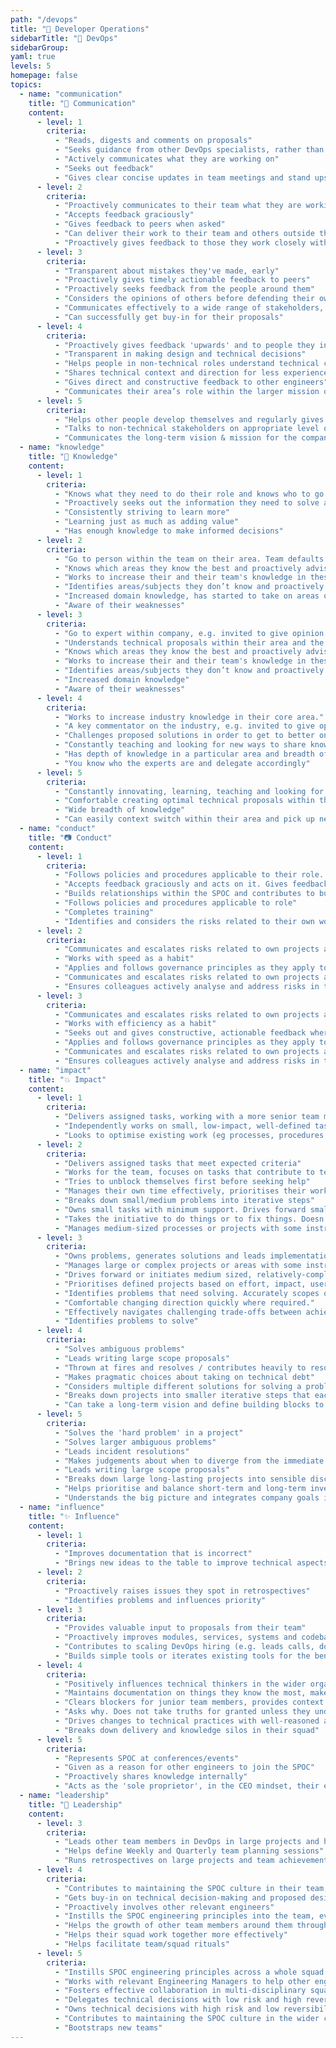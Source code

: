 ```yaml
---
path: "/devops"
title: "🔌 Developer Operations"
sidebarTitle: "🔌 DevOps"
sidebarGroup:
yaml: true
levels: 5
homepage: false
topics:
  - name: "communication"
    title: "📶 Communication"
    content:
      - level: 1
        criteria:
          - "Reads, digests and comments on proposals"
          - "Seeks guidance from other DevOps specialists, rather than answers"
          - "Actively communicates what they are working on"
          - "Seeks out feedback"
          - "Gives clear concise updates in team meetings and stand ups on material which is relevant for the team"
      - level: 2
        criteria:
          - "Proactively communicates to their team what they are working on, why, how it's going and what help they need"
          - "Accepts feedback graciously"
          - "Gives feedback to peers when asked"
          - "Can deliver their work to their team and others outside the team"
          - "Proactively gives feedback to those they work closely with"
      - level: 3
        criteria:
          - "Transparent about mistakes they've made, early"
          - "Proactively gives timely actionable feedback to peers"
          - "Proactively seeks feedback from the people around them"
          - "Considers the opinions of others before defending their own"
          - "Communicates effectively to a wide range of stakeholders, e.g. sharing update with ExCo/all hands or community."
          - "Can successfully get buy-in for their proposals"
      - level: 4
        criteria:
          - "Proactively gives feedback 'upwards' and to people they interact with who are not in their team"
          - "Transparent in making design and technical decisions"
          - "Helps people in non-technical roles understand technical constraints / trade-offs"
          - "Shares technical context and direction for less experienced engineers"
          - "Gives direct and constructive feedback to other engineers"
          - "Communicates their area’s role within the larger mission of the company"
      - level: 5
        criteria:
          - "Helps other people develop themselves and regularly gives insightful, useful feedback to those around them"
          - "Talks to non-technical stakeholders on appropriate level of abstraction"
          - "Communicates the long-term vision & mission for the company and their area"
  - name: "knowledge"
    title: "🧠 Knowledge"
    content:
      - level: 1
        criteria:
          - "Knows what they need to do their role and knows who to go to if they don't know something"
          - "Proactively seeks out the information they need to solve a problem"
          - "Consistently striving to learn more"
          - "Learning just as much as adding value"
          - "Has enough knowledge to make informed decisions"
      - level: 2
        criteria:
          - "Go to person within the team on their area. Team defaults to their opinion where there is uncertainty."
          - "Knows which areas they know the best and proactively advises on these areas in team discussions and planning"
          - "Works to increase their and their team's knowledge in these areas"
          - "Identifies areas/subjects they don’t know and proactively seeks out knowledge"
          - "Increased domain knowledge, has started to take on areas of work which they didn’t necessarily have knowledge on before they started"
          - "Aware of their weaknesses"
      - level: 3
        criteria:
          - "Go to expert within company, e.g. invited to give opinion at C Suite meetings."
          - "Understands technical proposals within their area and the business implications of these."
          - "Knows which areas they know the best and proactively advises on these areas in team discussions and planning"
          - "Works to increase their and their team's knowledge in these areas"
          - "Identifies areas/subjects they don’t know and proactively seeks out knowledge"
          - "Increased domain knowledge"
          - "Aware of their weaknesses"
      - level: 4
        criteria:
          - "Works to increase industry knowledge in their core area."
          - "A key commentator on the industry, e.g. invited to give opinion at external committees, publishes blogs and disseminates knowledge to team."
          - "Challenges proposed solutions in order to get to better ones. Comfortable challenging technical proposals within their area."
          - "Constantly teaching and looking for new ways to share knowledge and skills with others."
          - "Has depth of knowledge in a particular area and breadth of knowledge across their domain"
          - "You know who the experts are and delegate accordingly"
      - level: 5
        criteria:
          - "Constantly innovating, learning, teaching and looking for new ways to do things which haven't been done before. Shares these new ways of doing things internally and externally. Is a recognised industry expert outside of SPOC."
          - "Comfortable creating optimal technical proposals within their area of expertise."
          - "Wide breadth of knowledge"
          - "Can easily context switch within their area and pick up new concepts"
  - name: "conduct"
    title: "📷 Conduct"
    content:
      - level: 1
        criteria:
          - "Follows policies and procedures applicable to their role. Completes training."
          - "Accepts feedback graciously and acts on it. Gives feedback when requested"
          - "Builds relationships within the SPOC and contributes to building a supportive, knowledgeable and engaged peer group"
          - "Follows policies and procedures applicable to role"
          - "Completes training"
          - "Identifies and considers the risks related to their own work"
      - level: 2
        criteria:
          - "Communicates and escalates risks related to own projects and business area"
          - "Works with speed as a habit"
          - "Applies and follows governance principles as they apply to role"
          - "Communicates and escalates risks related to own projects and business area"
          - "Ensures colleagues actively analyse and address risks in their area"
      - level: 3
        criteria:
          - "Communicates and escalates risks related to own projects and business area"
          - "Works with efficiency as a habit"
          - "Seeks out and gives constructive, actionable feedback where valuable."
          - "Applies and follows governance principles as they apply to role"
          - "Communicates and escalates risks related to own projects and business area"
          - "Ensures colleagues actively analyse and address risks in their area"
  - name: "impact"
    title: "💥 Impact"
    content:
      - level: 1
        criteria:
          - "Delivers assigned tasks, working with a more senior team member, and able to take feedback onboard to improve their work"
          - "Independently works on small, low-impact, well-defined task"
          - "Looks to optimise existing work (eg processes, procedures, products, etc)"
      - level: 2
        criteria:
          - "Delivers assigned tasks that meet expected criteria"
          - "Works for the team, focuses on tasks that contribute to team goals"
          - "Tries to unblock themselves first before seeking help"
          - "Manages their own time effectively, prioritises their workload well, on time for meetings, aware when blocking others and unblocks when they can"
          - "Breaks down small/medium problems into iterative steps"
          - "Owns small tasks with minimum support. Drives forward small projects."
          - "Takes the initiative to do things or to fix things. Doesn't shy away from picking up new things which need to be done."
          - "Manages medium-sized processes or projects with some instruction"
      - level: 3
        criteria:
          - "Owns problems, generates solutions and leads implementation."
          - "Manages large or complex projects or areas with some instruction."
          - "Drives forward or initiates medium sized, relatively-complex processes or projects with minimum support."
          - "Prioritises defined projects based on effort, impact, user needs and business goals."
          - "Identifies problems that need solving. Accurately scopes out length and difficulty of tasks and projects."
          - "Comfortable changing direction quickly where required."
          - "Effectively navigates challenging trade-offs between achieving goals and ensuring optimal customer experience."
          - "Identifies problems to solve"
      - level: 4
        criteria:
          - "Solves ambiguous problems"
          - "Leads writing large scope proposals"
          - "Thrown at fires and resolves / contributes heavily to resolving them"
          - "Makes pragmatic choices about taking on technical debt"
          - "Considers multiple different solutions for solving a problem"
          - "Breaks down projects into smaller iterative steps that each deliver value"
          - "Can take a long-term vision and define building blocks to get there"
      - level: 5
        criteria:
          - "Solves the 'hard problem' in a project"
          - "Solves larger ambiguous problems"
          - "Leads incident resolutions"
          - "Makes judgements about when to diverge from the immediate goal to achieve something else"
          - "Leads writing large scope proposals"
          - "Breaks down large long-lasting projects into sensible discrete chunks that compound to achieve a large goal"
          - "Helps prioritise and balance short-term and long-term investments, focusing on high impact, high value work"
          - "Understands the big picture and integrates company goals into their area"
  - name: "influence"
    title: "✨ Influence"
    content:
      - level: 1
        criteria:
          - "Improves documentation that is incorrect"
          - "Brings new ideas to the table to improve technical aspects of a SPOC member's day to day life"
      - level: 2
        criteria:
          - "Proactively raises issues they spot in retrospectives"
          - "Identifies problems and influences priority"
      - level: 3
        criteria:
          - "Provides valuable input to proposals from their team"
          - "Proactively improves modules, services, systems and codebases they encounter, 'this doesn't make sense, I'm going to do something about it'"
          - "Contributes to scaling DevOps hiring (e.g. leads calls, does onsite interviews)"
          - "Builds simple tools or iterates existing tools for the benefit of all DevOps staff"
      - level: 4
        criteria:
          - "Positively influences technical thinkers in the wider organisation"
          - "Maintains documentation on things they know the most, makes it easy for future DevOps Specialists to interact with systems"
          - "Clears blockers for junior team members, provides context and guidance, or knows how to escalate appropriately"
          - "Asks why. Does not take truths for granted unless they understand exactly where they are coming from (especially with regards to regulation, compliance, etc)"
          - "Drives changes to technical practices with well-reasoned arguments and a 'strong opinion, weakly held' mentality"
          - "Breaks down delivery and knowledge silos in their squad"
      - level: 5
        criteria:
          - "Represents SPOC at conferences/events"
          - "Given as a reason for other engineers to join the SPOC"
          - "Proactively shares knowledge internally"
          - "Acts as the 'sole proprietor', in the CEO mindset, their ego/agenda is not a factor in their thinking or decision making"
  - name: "leadership"
    title: "👑 Leadership"
    content:
      - level: 3
        criteria:
          - "Leads other team members in DevOps in large projects and helps get the most out of each person"
          - "Helps define Weekly and Quarterly team planning sessions"
          - "Runs retrospectives on large projects and team achievements"
      - level: 4
        criteria:
          - "Contributes to maintaining the SPOC culture in their team, helping new joiners"
          - "Gets buy-in on technical decision-making and proposed designs"
          - "Proactively involves other relevant engineers"
          - "Instills the SPOC engineering principles into the team, even for operational tasks"
          - "Helps the growth of other team members around them through coaching and mentoring"
          - "Helps their squad work together more effectively"
          - "Helps facilitate team/squad rituals"
      - level: 5
        criteria:
          - "Instills SPOC engineering principles across a whole squad of engineers"
          - "Works with relevant Engineering Managers to help other engineers perform and grow"
          - "Fosters effective collaboration in multi-disciplinary squads (backend, mobile, data, design, web)"
          - "Delegates technical decisions with low risk and high reversibility"
          - "Owns technical decisions with high risk and low reversibility"
          - "Contributes to maintaining the SPOC culture in the wider company"
          - "Bootstraps new teams"
---
```

